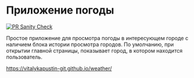 # Приложение погоды

[![PR Sanity Check ](https://github.com/VitalyKapustin-git/weather/workflows/sanity-check/badge.svg)](https://github.com/VitalyKapustin-git/weather/actions)

Простое приложение для просмотра погоды в интересующем городе с наличием блока истории просмотра городов.
По умолчанию, при открытии главной страницы, показывает город, в котором находится пользователь.

https://vitalykapustin-git.github.io/weather/
